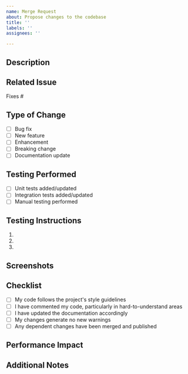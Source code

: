 ```yaml
---
name: Merge Request
about: Propose changes to the codebase
title: ''
labels: ''
assignees: ''

---
```


## Description
<!-- Provide a brief description of your changes -->

## Related Issue
<!-- Link to the issue this MR addresses, if applicable -->
Fixes #

## Type of Change
<!-- Select relevant options by changing [ ] to [x] -->
- [ ] Bug fix
- [ ] New feature
- [ ] Enhancement
- [ ] Breaking change
- [ ] Documentation update

## Testing Performed
<!-- Describe the tests you ran and how -->
- [ ] Unit tests added/updated
- [ ] Integration tests added/updated
- [ ] Manual testing performed

## Testing Instructions
<!-- Provide steps for others to test your changes -->
1. 
2. 
3. 

## Screenshots
<!-- If applicable, add screenshots showing the changes -->

## Checklist
<!-- Select all that apply by changing [ ] to [x] -->
- [ ] My code follows the project's style guidelines
- [ ] I have commented my code, particularly in hard-to-understand areas
- [ ] I have updated the documentation accordingly
- [ ] My changes generate no new warnings
- [ ] Any dependent changes have been merged and published

## Performance Impact
<!-- Describe any performance impacts and what was done to minimize them -->

## Additional Notes
<!-- Add any additional notes for reviewers -->